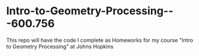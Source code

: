 # Intro-to-Geometry-Processing---600.756

This repo will have the code I complete as Homeworks for my course "Intro to Geometry Processing" at Johns Hopkins
